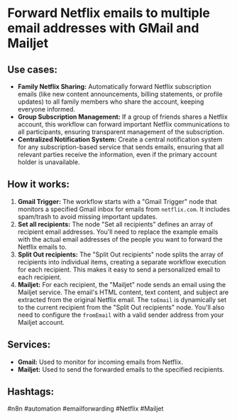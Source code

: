 # Forward Netflix emails to multiple email addresses with GMail and Mailjet

## Use cases:

*   **Family Netflix Sharing:** Automatically forward Netflix subscription emails (like new content announcements, billing statements, or profile updates) to all family members who share the account, keeping everyone informed.
*   **Group Subscription Management:** If a group of friends shares a Netflix account, this workflow can forward important Netflix communications to all participants, ensuring transparent management of the subscription.
*   **Centralized Notification System:** Create a central notification system for any subscription-based service that sends emails, ensuring that all relevant parties receive the information, even if the primary account holder is unavailable.

## How it works:

1.  **Gmail Trigger:** The workflow starts with a "Gmail Trigger" node that monitors a specified Gmail inbox for emails from `netflix.com`. It includes spam/trash to avoid missing important updates.
2.  **Set all recipients:** The node "Set all recipients"  defines an array of recipient email addresses. You'll need to replace the example emails with the actual email addresses of the people you want to forward the Netflix emails to.
3.  **Split Out recipients:** The "Split Out recipients" node splits the array of recipients into individual items, creating a separate workflow execution for each recipient. This makes it easy to send a personalized email to each recipient.
4.  **Mailjet:** For each recipient, the "Mailjet" node sends an email using the Mailjet service. The email's HTML content, text content, and subject are extracted from the original Netflix email. The `toEmail` is dynamically set to the current recipient from the "Split Out recipients" node. You'll also need to configure the `fromEmail` with a valid sender address from your Mailjet account.

## Services:

*   **Gmail:** Used to monitor for incoming emails from Netflix.
*   **Mailjet:** Used to send the forwarded emails to the specified recipients.

## Hashtags:

#n8n #automation #emailforwarding #Netflix #Mailjet
